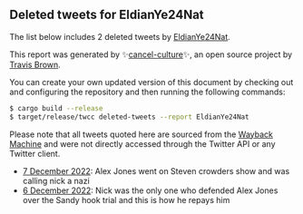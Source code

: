 ## Deleted tweets for EldianYe24Nat

The list below includes 2 deleted tweets by
[EldianYe24Nat](https://twitter.com/EldianYe24Nat).



This report was generated by ✨[cancel-culture](https://github.com/travisbrown/cancel-culture)✨,
an open source project by [Travis Brown](https://twitter.com/travisbrown).

You can create your own updated version of this document by checking out and configuring the
repository and then running the following commands:

```bash
$ cargo build --release
$ target/release/twcc deleted-tweets --report EldianYe24Nat
```

Please note that all tweets quoted here are sourced from the
[Wayback Machine](https://web.archive.org) and were not directly accessed through the Twitter API or
any Twitter client.

* [ 7 December 2022](https://web.archive.org/web/20221207191240/https://twitter.com/EldianYe24Nat/status/1600173847705051149): Alex Jones went on Steven crowders show and was calling nick a nazi <!--1600370196316712961-->
* [ 6 December 2022](https://web.archive.org/web/20221207191240/https://twitter.com/EldianYe24Nat/status/1600173847705051149): Nick was the only one who defended Alex Jones over the Sandy hook trial and this is how he repays him <!--1600173847705051149-->
